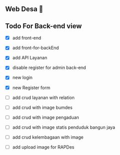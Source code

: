## Web Desa :tada:

## Todo For Back-end view
* [x] add front-end
* [x] add front-for-backEnd
* [x] add API Layanan
* [x] disable register for admin back-end
* [x] new login
* [x] new Register form
* [ ] add crud layanan with relation
* [ ] add crud with image bumdes
* [ ] add crud with image pengaduan
* [ ] add crud with image statis penduduk bangun jaya
* [ ] add crud kelembagaan with image
* [ ] add upload image for RAPDes


